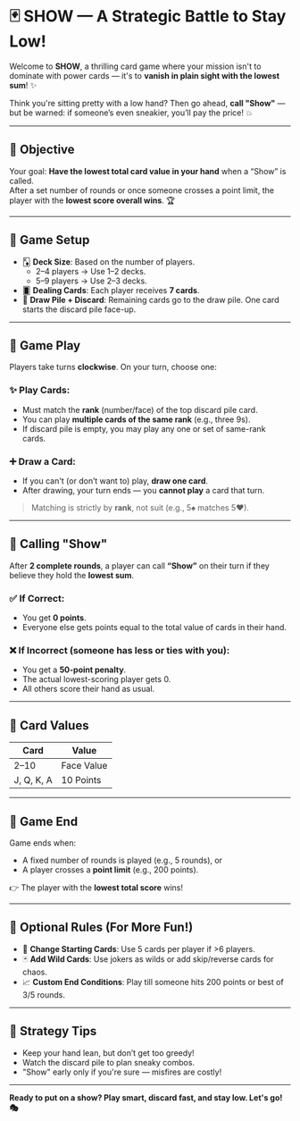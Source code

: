 # 🃏 SHOW — A Strategic Battle to Stay Low!

Welcome to **SHOW**, a thrilling card game where your mission isn't to dominate with power cards — it's to **vanish in plain sight with the lowest sum**! ✨

Think you're sitting pretty with a low hand? Then go ahead, **call "Show"** — but be warned: if someone’s even sneakier, you’ll pay the price! 💥

---

## 🎯 Objective

Your goal: **Have the lowest total card value in your hand** when a “Show” is called.  
After a set number of rounds or once someone crosses a point limit, the player with the **lowest score overall wins**. 🏆

---

## 🧩 Game Setup

- 🃎 **Deck Size**: Based on the number of players.
  - 2–4 players → Use 1–2 decks.
  - 5–9 players → Use 2–3 decks.
- 🂠 **Dealing Cards**: Each player receives **7 cards**.
- 🔁 **Draw Pile + Discard**: Remaining cards go to the draw pile. One card starts the discard pile face-up.

---

## 🔄 Game Play

Players take turns **clockwise**. On your turn, choose one:

### ✨ Play Cards:
- Must match the **rank** (number/face) of the top discard pile card.
- You can play **multiple cards of the same rank** (e.g., three 9s).
- If discard pile is empty, you may play any one or set of same-rank cards.

### ➕ Draw a Card:
- If you can't (or don’t want to) play, **draw one card**.
- After drawing, your turn ends — you **cannot play** a card that turn.

> Matching is strictly by **rank**, not suit (e.g., 5♠ matches 5♥).

---

## 🚨 Calling "Show"

After **2 complete rounds**, a player can call **“Show”** on their turn if they believe they hold the **lowest sum**.

### ✅ If Correct:
- You get **0 points**.
- Everyone else gets points equal to the total value of cards in their hand.

### ❌ If Incorrect (someone has less or ties with you):
- You get a **50-point penalty**.
- The actual lowest-scoring player gets 0.
- All others score their hand as usual.

---

## 🧮 Card Values

| Card       | Value  |
|------------|--------|
| 2–10       | Face Value |
| J, Q, K, A | 10 Points |

---

## 🏁 Game End

Game ends when:
- A fixed number of rounds is played (e.g., 5 rounds), or
- A player crosses a **point limit** (e.g., 200 points).

👉 The player with the **lowest total score** wins!

---

## 🧪 Optional Rules (For More Fun!)

- 🎲 **Change Starting Cards**: Use 5 cards per player if >6 players.
- 🃏 **Add Wild Cards**: Use jokers as wilds or add skip/reverse cards for chaos.
- 📈 **Custom End Conditions**: Play till someone hits 200 points or best of 3/5 rounds.

---

## 🧠 Strategy Tips

- Keep your hand lean, but don’t get too greedy!
- Watch the discard pile to plan sneaky combos.
- "Show" early only if you're sure — misfires are costly!

---

**Ready to put on a show? Play smart, discard fast, and stay low. Let's go! 🎭**
